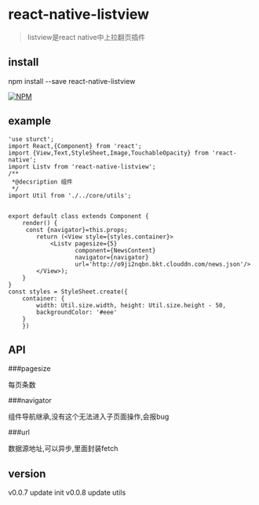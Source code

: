 # react-native-listview

> listview是react native中上拉翻页插件

## install
npm install --save react-native-listview


[![NPM](https://nodei.co/npm/react-native-listview.png)](https://nodei.co/npm/react-native-listview/)

## example
```
'use sturct';
import React,{Component} from 'react';
import {View,Text,StyleSheet,Image,TouchableOpacity} from 'react-native';
import Listv from 'react-native-listview';
/**
 *@decsription 组件
 */
import Util from './../core/utils';


export default class extends Component {
    render() {
     const {navigator}=this.props;
        return (<View style={styles.container}>
            <Listv pagesize={5}
                   component={NewsContent}
                   navigator={navigator}
                   url='http://o9ji2nqbn.bkt.clouddn.com/news.json'/>
        </View>);
    }
}
const styles = StyleSheet.create({
    container: {
        width: Util.size.width, height: Util.size.height - 50,
        backgroundColor: '#eee'
    }
    })
```

## API

###pagesize

每页条数

###navigator

组件导航继承,没有这个无法进入子页面操作,会报bug

###url

数据源地址,可以异步,里面封装fetch


## version
v0.0.7 update init
v0.0.8 update utils
